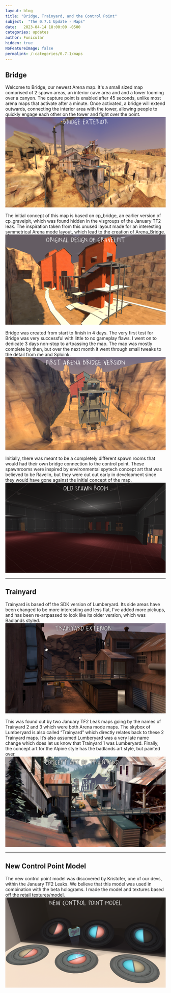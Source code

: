 ```yaml
---
layout: blog
title: "Bridge, Trainyard, and the Control Point"
subject:  "The 0.7.1 Update - Maps"
date:   2023-04-14 18:00:00 -0500
categories: updates
author: Funicular
hidden: true
NoFeatureImage: false
permalink: /:categories/0.7.1/maps
---
```


## Bridge
Welcome to Bridge, our newest Arena map.
It's a small sized map comprised of 2 spawn areas, an interior cave area and and a tower looming over a canyon.
The capture point is enabled after 45 seconds, unlike most arena maps that activate after a minute. Once activated, a bridge will extend outwards, connecting the interior area with the tower, allowing people to quickly engage each other on the tower and fight over the point.
![](/assets/blog/update-071-maps/bridgeexterior.png)

The initial concept of this map is based on cp_bridge, an earlier version of cp_gravelpit, which was found hidden in the visgroups of the January TF2 leak. The inspiration taken from this unused layout made for an interesting symmetrical Arena mode layout, which lead to the creation of Arena_Bridge.
![](/assets/blog/update-071-maps/cpbridge.png)

Bridge was created from start to finish in 4 days. The very first test for Bridge was very successful with little to no gameplay flaws. 
I went on to dedicate 3 days non-stop to artpassing the map. The map was mostly complete by then, but over the next month it went through small tweaks to the detail from me and Sploink.
![](/assets/blog/update-071-maps/earlybridge.png)
  
Initially, there was meant to be a completely different spawn rooms that would had their own bridge connection to the control point. These spawnrooms were inspired by environmental spytech concept art that was believed to be Ravelin, but they were cut out early in development since they would have gone against the initial concept of the map.
![](/assets/blog/update-071-maps/oldspawn.png)

---

## Trainyard
Trainyard is based off the SDK version of Lumberyard. 
Its side areas have been changed to be more interesting and less flat, I've added more pickups, and has been re-artpassed to look like its older version, which was Badlands styled. 
![](/assets/blog/update-071-maps/trainyardexterior.png)

This was found out by two January TF2 Leak maps going by the names of Trainyard 2 and 3 which were both Arena mode maps. The skybox of Lumberyard is also called “Trainyard” which directly relates back to these 2 Trainyard maps. It’s also assumed Lumberyard was a very late name change which does let us know that Trainyard 1 was Lumberyard. Finally, the concept art for the Alpine style has the badlands art style, but painted over. 
![](/assets/blog/update-071-maps/alpineconceptart.png)

---

## New Control Point Model
The new control point model was discovered by Kristofer, one of our devs, within the January TF2 Leaks. We believe that this model was used in combination with the beta holograms. I made the model and textures based off the retail textures/model.
![](/assets/blog/update-071-maps/controlpointshowcase.png)
